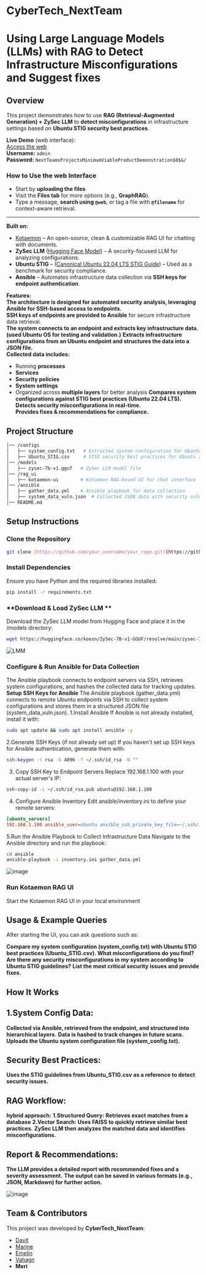 # CyberTech_NextTeam

# Using Large Language Models (LLMs) with RAG to Detect Infrastructure Misconfigurations and Suggest fixes

## Overview
This project demonstrates how to use **RAG (Retrieval-Augmented Generation) + ZySec LLM** to **detect misconfigurations** in infrastructure settings based on **Ubuntu STIG security best practices**.  

**Live Demo** (web interface):  
[Access the web](http://172.233.142.115/)  
**Username:** `admin`  
**Password:** `NextTeamsProjectsMinimumViableProductDemonstration$0$&/`

### **How to Use the web Interface**
- Start by **uploading the files** 
- Visit the **Files tab** for more options (e.g., **GraphRAG**).  
- Type a message, **search using `@web`**, or tag a file with **`@filename`** for context-aware retrieval.  

---

**Built on:**  
- [Kotaemon](https://github.com/Cinnamon/kotaemon/) – An open-source, clean & customizable RAG UI for chatting with documents.  
- **ZySec LLM** ([Hugging Face Model](https://huggingface.co/koesn/ZySec-7B-v1-GGUF)) – A security-focused LLM for analyzing configurations.  
- **Ubuntu STIG** – ([Canonical Ubuntu 22.04 LTS STIG Guide](https://www.stigviewer.com/stig/canonical_ubuntu_22.04_lts/)) – Used as a benchmark for security compliance.
- **Ansible** – Automates infrastructure data collection via **SSH keys for endpoint authentication**.

**Features:**  
**The architecture is designed for automated security analysis, leveraging Ansible for SSH-based access to endpoints.**  
**SSH keys of endpoints are provided to Ansible** for secure infrastructure data retrieval.    
**The system connects to an endpoint and extracts key infrastructure data. (used Ubuntu OS for testing and validation.)**
**Extracts infrastructure configurations from an Ubuntu endpoint and structures the data into a JSON file.**  
**Collected data includes:**  
   - Running **processes**  
   - **Services**  
   - **Security policies**  
   - **System settings**  
   - Organized across **multiple layers** for better analysis
**Compares system configurations against STIG best practices (Ubuntu 22.04 LTS).**  
**Detects security misconfigurations in real-time.**  
**Provides fixes & recommendations for compliance.**  


## **Project Structure**
```bash
│── /configs
│   ├── system_config.txt   # Extracted system configuration for Ubuntu
│   ├── Ubuntu_STIG.csv     # STIG security best practices for Ubuntu 22.04
│── /models
│   ├── zysec-7b-v1.gguf   # ZySec LLM model file
│── /rag_ui
│   ├── kotaemon-ui        # Kotaemon RAG-based UI for chat interface
│── /ansible
│   ├── gather_data.yml    # Ansible playbook for data collection
│   ├── system_data_vuln.json  # Collected JSON data with security vulnerabilities
│── README.md

```

## **Setup Instructions**

### **Clone the Repository**
```bash
git clone [https://github.com/your_username/your_repo.git](https://github.com/Cinnamon/kotaemon/?tab=readme-ov-file)
```

### **Install Dependencies**
Ensure you have Python and the required libraries installed:
```bash
pip install -r requirements.txt
```

### **Download & Load ZySec LLM **
Download the ZySec LLM model from Hugging Face and place it in the /models directory:
```bash
wget https://huggingface.co/koesn/ZySec-7B-v1-GGUF/resolve/main/zysec-7b-v1.gguf -P models/
```
![LMM](https://github.com/user-attachments/assets/c984b5e9-8a00-4dc7-a3b5-e0248bcd9f82)

### **Configure & Run Ansible for Data Collection**
The Ansible playbook connects to endpoint servers via SSH, retrieves system configurations, and hashes the collected data for tracking updates.
**Setup SSH Keys for Ansible**
The Ansible playbook (gather_data.yml) connects to remote Ubuntu endpoints via SSH to collect system configurations and stores them in a structured JSON file (system_data_vuln.json).
1.Install Ansible
If Ansible is not already installed, install it with:
```bash
sudo apt update && sudo apt install ansible -y
```
2.Generate SSH Keys (if not already set up)
If you haven't set up SSH keys for Ansible authentication, generate them with:
```bash
ssh-keygen -t rsa -b 4096 -f ~/.ssh/id_rsa -N ""
```

3. Copy SSH Key to Endpoint Servers
Replace 192.168.1.100 with your actual server's IP:
```bash
ssh-copy-id -i ~/.ssh/id_rsa.pub ubuntu@192.168.1.100
```

4. Configure Ansible Inventory
Edit ansible/inventory.ini to define your remote servers:
```ini
[ubuntu_servers]
192.168.1.100 ansible_user=ubuntu ansible_ssh_private_key_file=~/.ssh/id_rsa
```
5.Run the Ansible Playbook to Collect Infrastructure Data
Navigate to the Ansible directory and run the playbook:
```bash
cd ansible
ansible-playbook -i inventory.ini gather_data.yml
```
![image](https://github.com/user-attachments/assets/1ddb5ee7-0434-48e9-b0f7-f0dd1a5eb558)


### **Run Kotaemon RAG UI**
Start the Kotaemon RAG UI in your local environment

## **Usage & Example Queries**
After starting the UI, you can ask questions such as:

**Compare my system configuration (system_config.txt) with Ubuntu STIG best practices (Ubuntu_STIG.csv). What misconfigurations do you find?**
**Are there any security misconfigurations in my system according to Ubuntu STIG guidelines?**
**List the most critical security issues and provide fixes.**


## **How It Works**
## **1.System Config Data:**
**Collected via Ansible, retrieved from the endpoint, and structured into hierarchical layers.**
**Data is hashed to track changes in future scans.**
**Uploads the Ubuntu system configuration file (system_config.txt).**

## **Security Best Practices:**
**Uses the STIG guidelines from Ubuntu_STIG.csv as a reference to detect security issues.**

## **RAG Workflow:**
**hybrid approach:**
**1.Structured Query: Retrieves exact matches from a database**
**2.Vector Search: Uses FAISS to quickly retrieve similar best practices.**
**ZySec LLM then analyzes the matched data and identifies misconfigurations.**

## **Report & Recommendations:**
**The LLM provides a detailed report with recommended fixes and a severity assessment.**
**The output can be saved in various formats (e.g., JSON, Markdown) for further action.**

![image](https://github.com/user-attachments/assets/b2872a7d-7cfe-4a89-9c18-42569c08e050)


## **Team & Contributors**
This project was developed by **CyberTech_NextTeam**:

- [Davit](https://github.com/Xmansess)  
- [Marine](https://github.com/marineharutyunyan)
- [Emelin](https://github.com/emelinghazarian)  
- [Vahagn](https://github.com/MrPoghosyan)
- **Meri**




